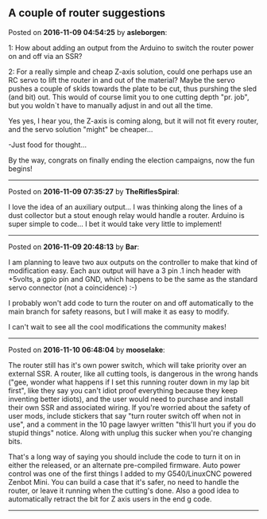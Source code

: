 ## A couple of router suggestions
Posted on **2016-11-09 04:54:25** by **asleborgen**:

1: How about adding an output from the Arduino to switch the router power on and off via an SSR? 

2: For a really simple and cheap Z-axis solution, could one perhaps use an RC servo to lift the router in and out of the material? Maybe the servo pushes a couple of skids towards the plate to be cut, thus purshing the sled (and bit) out. This would of course limit you to one cutting depth "pr. job", but you woldn`t have to manually adjust in and out all the time. 



Yes yes, I hear you, the Z-axis is coming along, but it will not fit every router, and the servo solution "might" be cheaper...



-Just food for thought...



By the way, congrats on finally ending the election campaigns, now the fun begins!

---

Posted on **2016-11-09 07:35:27** by **TheRiflesSpiral**:

I love the idea of an auxiliary output... I was thinking along the lines of a dust collector but a stout enough relay would handle a router. Arduino is super simple to code... I bet it would take very little to implement!

---

Posted on **2016-11-09 20:48:13** by **Bar**:

I am planning to leave two aux outputs on the controller to make that kind of modification easy. Each aux output will have a 3 pin .1 inch header with +5volts, a gpio pin and GND, which happens to be the same as the standard servo connector (not a coincidence) :-)



I probably won't add code to turn the router on and off automatically to the main branch for safety reasons, but I will make it as easy to modify.



I can't wait to see all the cool modifications the community makes!

---

Posted on **2016-11-10 06:48:04** by **mooselake**:

The router still has it's own power switch, which will take priority over an external SSR.  A router, like all cutting tools, is dangerous in the wrong hands ("gee, wonder what happens if I set this running router down in my lap bit first", like they say you can't idiot proof everything because they keep inventing  better idiots), and the user would need to purchase and install their own SSR and associated wiring.  If you're worried about the safety of user mods, include stickers that say "turn router switch off when not in use", and a comment in the 10 page lawyer written "this'll hurt you if you do stupid things" notice.  Along with unplug this sucker when you're changing bits.



That's a long way of saying you should include the code to turn it on in  either the released, or an alternate pre-compiled firmware.  Auto power control was one of the first things I added to my G540/LinuxCNC powered Zenbot Mini.  You can build a case that it's safer, no need to handle  the router, or leave it running when the cutting's done.  Also a good idea to automatically retract the bit for Z axis users in the end g code.

---

